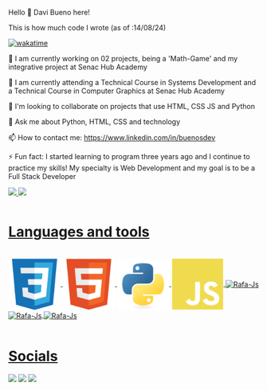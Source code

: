 Hello 👋
Davi Bueno here!

This is how much code I wrote (as of :14/08/24)

[![wakatime](https://wakatime.com/badge/user/14e75f44-94d0-4ad8-9a79-459b03179129.svg)](https://wakatime.com/@14e75f44-94d0-4ad8-9a79-459b03179129 )

🔭 I am currently working on 02 projects, being a 'Math-Game' and my integrative project at Senac Hub Academy

🌱 I am currently attending a Technical Course in Systems Development and a Technical Course in Computer Graphics at Senac Hub Academy

👯 I'm looking to collaborate on projects that use HTML, CSS JS and Python

💬 Ask me about Python, HTML, CSS and technology

📫 How to contact me: https://www.linkedin.com/in/buenosdev

⚡ Fun fact: I started learning to program three years ago and I continue to practice my skills! My specialty is Web Development and my goal is to be a Full Stack Developer


<table>
  <a href="https://github.com/buenosdev">
  <img height="180em" src="https://github-readme-stats.vercel.app/api?username=buenosdev&show_icons=true&theme=tokyonight&include_all_commits=true"/>
  <img height="180em" src="https://github-readme-stats.vercel.app/api/top-langs/?username=buenosdev&layout=compact&langs_count=6&theme=tokyonight"/>
</table>



# Languages ​​and tools

<div style="display: inline_block"><br>
  <img align="center" alt="Rafa-CSS"  width="105" src="https://raw.githubusercontent.com/devicons/devicon/master/icons/css3/css3-original.svg">
  <img align="center" alt="Rafa-HTML"  width="105" src="https://raw.githubusercontent.com/devicons/devicon/master/icons/html5/html5-original.svg">
  <img align="center" alt="Rafa-Python" width="105" src="https://raw.githubusercontent.com/devicons/devicon/master/icons/python/python-original.svg">
  <img align="center" alt="Rafa-Js"  width="105" src="https://raw.githubusercontent.com/devicons/devicon/master/icons/javascript/javascript-plain.svg">
  <img align="center" alt="Rafa-Js"  width="105" src="https://cdn.jsdelivr.net/gh/devicons/devicon@latest/icons/mysql/mysql-original.svg">
  <img align="center" alt="Rafa-Js"  width="105" src="https://cdn.jsdelivr.net/gh/devicons/devicon@latest/icons/illustrator/illustrator-plain.svg">
  <img align="center" alt="Rafa-Js"  width="105" src="https://cdn.jsdelivr.net/gh/devicons/devicon@latest/icons/photoshop/photoshop-original.svg">


</div><br>

 # Socials
 <div> 
<!--   <a href="https://www.youtube.com/channel/UC_-uuuZbY0AAt9CViNzvc-Q" target="_blank"><img src="https://img.shields.io/badge/YouTube-FF0000?style=for-the-badge&logo=youtube&logoColor=white" target="_blank"></a> -->
<!--   <a href="https://instagram.com/rafaballerini" target="_blank"><img src="https://img.shields.io/badge/-Instagram-%23E4405F?style=for-the-badge&logo=instagram&logoColor=white" target="_blank"></a> -->
<!--  	<a href="https://www.twitch.tv/rafaballerinii" target="_blank"><img src="https://img.shields.io/badge/Twitch-9146FF?style=for-the-badge&logo=twitch&logoColor=white" target="_blank"></a> -->
 <a href="https://discord.gg/.xkairosx." target="_blank"><img src="https://img.shields.io/badge/Discord-7289DA?style=for-the-badge&logo=discord&logoColor=white" target="_blank"></a> 
  <a href = "mailto:davibuenocgd@gmail.com"><img src="https://img.shields.io/badge/-Gmail-%23333?style=for-the-badge&logo=gmail&logoColor=white" target="_blank"></a>
  <a href="https://www.linkedin.com/in/buenosdev" target="_blank"><img src="https://img.shields.io/badge/-LinkedIn-%230077B5?style=for-the-badge&logo=linkedin&logoColor=white" target="_blank"></a>  
</div>

